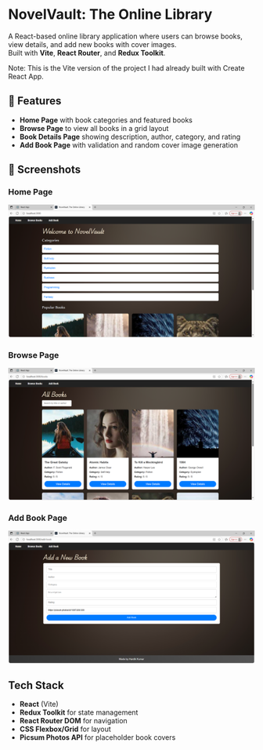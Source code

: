 # NovelVault: The Online Library

A React-based online library application where users can browse books, view details, and add new books with cover images.  
Built with **Vite**, **React Router**, and **Redux Toolkit**.

Note: This is the Vite version of the project I had already built with Create React App. 


## 🚀 Features
- **Home Page** with book categories and featured books
- **Browse Page** to view all books in a grid layout
- **Book Details Page** showing description, author, category, and rating
- **Add Book Page** with validation and random cover image generation

## 📸 Screenshots

### Home Page
![Home Page](src/img/onlib.PNG)

### Browse Page
![Browse Page](src/img/onlib2.PNG)

### Add Book Page
![Add Book](src/img/onlib3.PNG)


## Tech Stack
- **React** (Vite)
- **Redux Toolkit** for state management
- **React Router DOM** for navigation
- **CSS Flexbox/Grid** for layout
- **Picsum Photos API** for placeholder book covers
